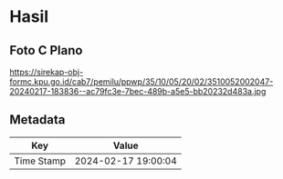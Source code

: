 # Hasil

## Foto C Plano

https://sirekap-obj-formc.kpu.go.id/cab7/pemilu/ppwp/35/10/05/20/02/3510052002047-20240217-183836--ac79fc3e-7bec-489b-a5e5-bb20232d483a.jpg


## Metadata

| Key        | Value               |
| ---------- | ------------------- |
| Time Stamp | 2024-02-17 19:00:04 |




